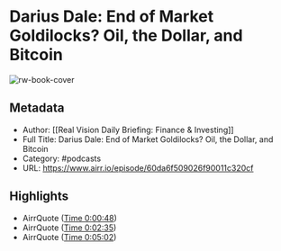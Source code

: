 # Darius Dale: End of Market Goldilocks? Oil, the Dollar, and Bitcoin

![rw-book-cover](https://megaphone.imgix.net/podcasts/5e9346f8-9133-11ea-af6f-07ab45ebc34b/image/_RV-PCST-1400x1400.png?ixlib=rails-2.1.2&max-w=3000&max-h=3000&fit=crop&auto=format,compress)

## Metadata
- Author: [[Real Vision Daily Briefing: Finance & Investing]]
- Full Title: Darius Dale: End of Market Goldilocks? Oil, the Dollar, and Bitcoin
- Category: #podcasts
- URL: https://www.airr.io/episode/60da6f509026f90011c320cf

## Highlights
- AirrQuote ([Time 0:00:48](https://www.airr.io/quote/60dafc79e79bc2000e940644))
- AirrQuote ([Time 0:02:35](https://www.airr.io/quote/60dafcfbe79bc2000e940b71))
- AirrQuote ([Time 0:05:02](https://www.airr.io/quote/60e185fde103b600113c4397))
